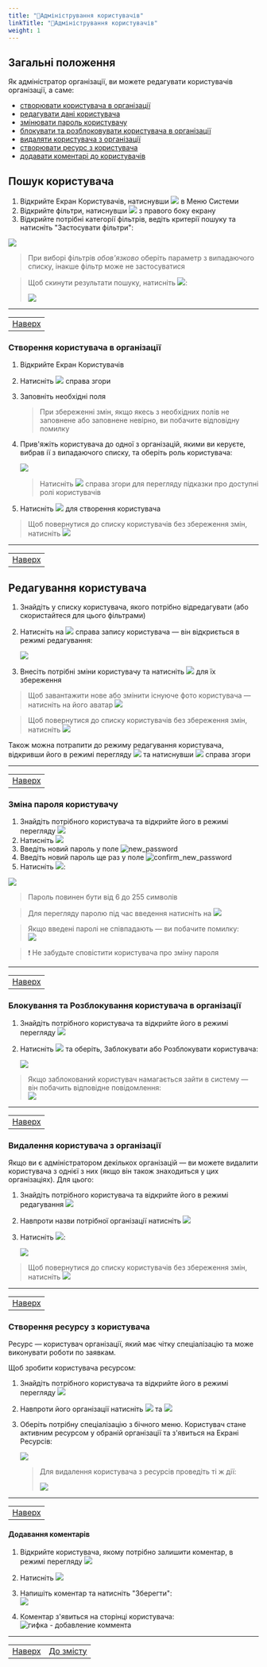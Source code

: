 ```yaml
---
title: "👥Адміністрування користувачів"
linkTitle: "👥Адміністрування користувачів"
weight: 1
---
```


## Загальні положення  

Як адміністратор організації, ви можете редагувати користувачів організації, а саме:
- [створювати користувача в організації](#створення-користувача-в-організації)
- [редагувати дані користувача](#редагування-користувача)
- [змінювати пароль користувачу](#зміна-пароля-користувачу)
- [блокувати та розблоковувати користувача в організації](#блокування-та-розблокування-користувача-в-організації)
- [видаляти користувача з організації](#видалення-користувача-з-організації)
- [створювати ресурс з користувача](#створення-ресурсу-з-користувача)
- [додавати коментарі до користувачів](#додавання-коментарів)

## Пошук користувача

1. Відкрийте Екран Користувачів, натиснувши ![](https://i.imgur.com/zsbwenh.png) в Меню Системи
2. Відкрийте фільтри, натиснувши ![](https://i.imgur.com/MaZo9cn.png) з правого боку екрану
3. Відкрийте потрібні категорії фільтрів, ведіть  критерії пошуку та натисніть "Застосувати фільтри":

![](https://i.imgur.com/CemeLtK.gif)

>При виборі фільтрів *обов'язково* оберіть параметр з випадаючого списку, інакше фільтр може не застосуватися

> Щоб скинути результати пошуку, натисніть ![](https://i.imgur.com/1Ej0xNy.png):
>
>![](https://i.imgur.com/I1lwYZJ.gif)
___
| |
|-|
| [Наверх](#загальні-положення)|

### Створення користувача в організації

1. Відкрийте Екран Користувачів
2. Натисніть ![](https://i.imgur.com/mpVtOZ7.png) справа згори
3. Заповніть необхідні поля
   > При збереженні змін, якщо якесь з необхідних полів не заповнене або заповнене невірно, ви побачите відповідну помилку
4. Прив'яжіть користувача до одної з організацій, якими ви керуєте, вибрав ії з випадаючого списку, та оберіть роль користувача:

    ![](https://i.imgur.com/E3AVU1i.gif)

    >Натисніть ![](https://i.imgur.com/grPvyVv.png) справа згори для перегляду підказки про доступні ролі користувачів

5. Натисніть ![](https://i.imgur.com/Die5KUV.png) для створення користувача

> Щоб повернутися до списку користувачів без збереження змін, натисніть ![](https://i.imgur.com/YZ6Sefv.png)
___
| |
|-|
| [Наверх](#загальні-положення)|

## Редагування користувача

1. Знайдіть у списку користувача, якого потрібно відредагувати (або скористайтеся для цього фільтрами)
2. Натисніть на ![](https://i.imgur.com/4habIJd.png) справа запису користувача &mdash; він відкриється в режимі редагування:

    ![](https://i.imgur.com/kKBZnC0.gif)

3. Внесіть потрібні зміни користувачу та натисніть ![](https://i.imgur.com/Die5KUV.png) для їх збереження

>Щоб завантажити нове або змінити існуюче фото користувача &mdash; натисніть на його аватар ![](https://i.imgur.com/E7ICXnM.png)

> Щоб повернутися до списку користувачів без збереження змін, натисніть ![](https://i.imgur.com/YZ6Sefv.png)

Також можна потрапити до режиму редагування користувача, відкривши його в режимі перегляду ![](https://i.imgur.com/OfD5NPV.png) та натиснувши ![](https://i.imgur.com/5DKJLuo.png) справа згори
___
| |
|-|
| [Наверх](#загальні-положення)|

### Зміна пароля користувачу

1. Знайдіть потрібного користувача та відкрийте його в режимі перегляду ![](https://i.imgur.com/9qatUew.png)
2. Натисніть ![](https://i.imgur.com/thWgmQZ.png)
3. Введіть новий пароль у поле ![new_password](https://i.imgur.com/WpG1NWv.png)
4. Введіть новий пароль ще раз у поле ![confirm_new_password](https://i.imgur.com/UIGTXMN.png)
5. Натисніть ![](https://i.imgur.com/MMk5LTd.png):

![](https://i.imgur.com/MJgXM6R.gif)
   
   > Пароль повинен бути від 6 до 255 символів

   > Для перегляду паролю під час введення натисніть на ![](https://i.imgur.com/9FFKYJl.png)

   > Якщо введені паролі не співпадають &mdash; ви побачите помилку: <br/>
   ![](https://i.imgur.com/49z149W.png)


>❗ Не забудьте сповістити користувача про зміну пароля
___
| |
|-|
| [Наверх](#загальні-положення)|

### Блокування та Розблокування користувача в організації

1. Знайдіть потрібного користувача та відкрийте його в режимі перегляду ![](https://i.imgur.com/9qatUew.png)
2. Натисніть ![](https://i.imgur.com/aOuVbDo.png) та оберіть, Заблокувати або Розблокувати користувача:

    ![](https://i.imgur.com/NhX5JIW.gif)

>Якщо заблокований користувач намагається зайти в систему &mdash; він побачить відповідне повідомлення:  <br/>
![](https://i.imgur.com/mzhbHJK.png)
___
| |
|-|
| [Наверх](#загальні-положення)|

### Видалення користувача з організації

Якщо ви є адміністратором декількох організацій &mdash; ви можете видалити користувача з однієї з них (якщо він також знаходиться у цих організаціях). 
Для цього:

1. Знайдіть потрібного користувача та відкрийте його в режимі редагування ![](https://i.imgur.com/4habIJd.png)
2. Навпроти назви потрібної організації натисніть ![](https://i.imgur.com/EclVHTe.png)
3. Натисніть ![](https://i.imgur.com/Die5KUV.png):

    ![](https://i.imgur.com/RpifCZ9.gif)

> Щоб повернутися до списку користувачів без збереження змін, натисніть ![](https://i.imgur.com/YZ6Sefv.png)
> 
___
| |
|-|
| [Наверх](#загальні-положення)|

### Створення ресурсу з користувача

Ресурс &mdash; користувач організації, який має чітку спеціалізацію та може виконувати роботи по заявкам.

Щоб зробити користувача ресурсом:
1. Знайдіть потрібного користувача та відкрийте його в режимі перегляду ![](https://i.imgur.com/9qatUew.png)
2. Навпроти його організації натисніть ![](https://i.imgur.com/aOuVbDo.png) та ![](https://i.imgur.com/3T6AJw0.png)
3. Оберіть потрібну спеціалізацію з бічного меню. Користувач стане активним ресурсом у обраній організації  та з'явиться на Екрані Ресурсів:
   
   ![](https://i.imgur.com/lQpJg7H.gif)  

   >Для видалення користувача з ресурсів проведіть ті ж дії:  
   >
   >![](https://i.imgur.com/DxK4OIW.gif)

___
| |
|-|
| [Наверх](#загальні-положення)|

#### Додавання коментарів

   1. Відкрийте користувача, якому потрібно залишити коментар, в режимі перегляду ![](https://i.imgur.com/9qatUew.png)
   2. Натисніть ![](https://i.imgur.com/zQ8wcmA.png)
   3. Напишіть коментар та натисніть "Зберегти":<br/>
      ![](https://i.imgur.com/jIa08ER.png)

   4. Коментар з'явиться на сторінці користувача:
      ![гифка - добавление коммента]()

___

| | |
|-|-|
| [Наверх](#загальні-положення)| [До змісту](/home)|